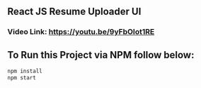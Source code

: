 ## React JS Resume Uploader UI
### Video Link: https://youtu.be/9yFbOIot1RE

## To Run this Project via NPM follow below:

```bash
npm install
npm start
```

